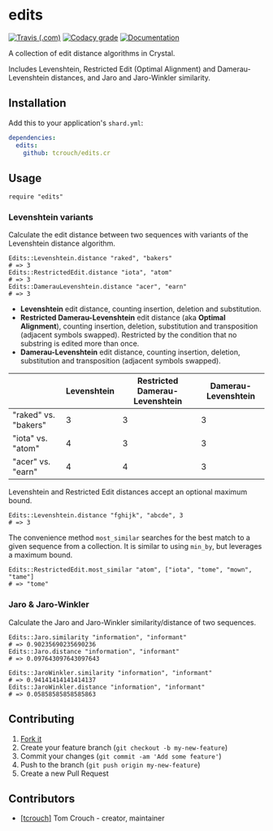 # edits

[![Travis (.com)](https://img.shields.io/travis/com/tcrouch/edits.cr)](https://www.travis-ci.com/github/tcrouch/edits.cr)
[![Codacy grade](https://img.shields.io/codacy/grade/55107996a0e444a3b273d265780ccc38)](https://www.codacy.com/manual/t.crouch/edits.cr)
[![Documentation](https://img.shields.io/badge/api-docs-informational)](https://tcrouch.github.io/edits.cr)

A collection of edit distance algorithms in Crystal.

Includes Levenshtein, Restricted Edit (Optimal Alignment) and
Damerau-Levenshtein distances, and Jaro and Jaro-Winkler similarity.

## Installation

Add this to your application's `shard.yml`:

```yaml
dependencies:
  edits:
    github: tcrouch/edits.cr
```

## Usage

```crystal
require "edits"
```

### Levenshtein variants

Calculate the edit distance between two sequences with variants of the
Levenshtein distance algorithm.

```crystal
Edits::Levenshtein.distance "raked", "bakers"
# => 3
Edits::RestrictedEdit.distance "iota", "atom"
# => 3
Edits::DamerauLevenshtein.distance "acer", "earn"
# => 3
```

- **Levenshtein** edit distance, counting insertion, deletion and
  substitution.
- **Restricted Damerau-Levenshtein** edit distance (aka **Optimal Alignment**),
  counting insertion, deletion, substitution and transposition
  (adjacent symbols swapped). Restricted by the condition that no substring is
  edited more than once.
- **Damerau-Levenshtein** edit distance, counting insertion, deletion,
  substitution and transposition (adjacent symbols swapped).

|                      | Levenshtein | Restricted Damerau-Levenshtein | Damerau-Levenshtein |
|----------------------|-------------|--------------------------------|---------------------|
| "raked" vs. "bakers" | 3           | 3                              | 3                   |
| "iota" vs. "atom"    | 4           | 3                              | 3                   |
| "acer" vs. "earn"    | 4           | 4                              | 3                   |

Levenshtein and Restricted Edit distances accept an optional maximum bound.

```crystal
Edits::Levenshtein.distance "fghijk", "abcde", 3
# => 3
```

The convenience method `most_similar` searches for the best match to a
given sequence from a collection. It is similar to using `min_by`, but leverages
a maximum bound.

```crystal
Edits::RestrictedEdit.most_similar "atom", ["iota", "tome", "mown", "tame"]
# => "tome"
```

### Jaro & Jaro-Winkler

Calculate the Jaro and Jaro-Winkler similarity/distance of two sequences.

```crystal
Edits::Jaro.similarity "information", "informant"
# => 0.90235690235690236
Edits::Jaro.distance "information", "informant"
# => 0.097643097643097643

Edits::JaroWinkler.similarity "information", "informant"
# => 0.94141414141414137
Edits::JaroWinkler.distance "information", "informant"
# => 0.05858585858585863
```

## Contributing

1.  [Fork it](https://github.com/tcrouch/edits.cr/fork)
2.  Create your feature branch (`git checkout -b my-new-feature`)
3.  Commit your changes (`git commit -am 'Add some feature'`)
4.  Push to the branch (`git push origin my-new-feature`)
5.  Create a new Pull Request

## Contributors

-   [[tcrouch]](https://github.com/tcrouch) Tom Crouch - creator, maintainer

